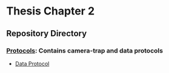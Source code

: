 # Thesis Chapter 2

## Repository Directory

### [Protocols](./Protocols): Contains camera-trap and data protocols
*  [Data Protocol](./Protocols/Protocol_Data.pdf)

